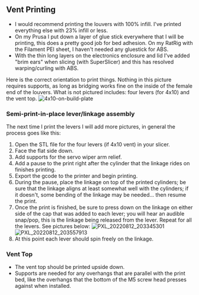 ## Vent Printing

- I would recommend printing the louvers with 100% infill. I've printed everything else with 23% infill or less.
- On my Prusa I put down a layer of glue stick everywhere that I will be printing, this does a pretty good job for bed adhesion. On my RatRig with the Filament PEI sheet, I haven't needed any gluestick for ABS.
- With the thin long layers on the electronics enclosure and lid I've added "brim ears" when slicing (with SuperSlicer) and this has resolved warping/curling with ABS.

Here is the correct orientation to print things. Nothing in this picture requires supports, as long as bridging works fine on the inside of the female end of the louvers. What is not pictured includes: four levers (for 4x10) and the vent top.
![4x10-on-build-plate](https://user-images.githubusercontent.com/4724577/184463112-e18aceac-d279-469a-ad77-89d0d91e50bf.jpg)

### Semi-print-in-place lever/linkage assembly

The next time I print the levers I will add more pictures, in general the process goes like this:
1. Open the STL file for the four levers (if 4x10 vent) in your slicer.
2. Face the flat side down.
3. Add supports for the servo wiper arm relief.
4. Add a pause to the print right after the cylinder that the linkage rides on finishes printing.
5. Export the gcode to the printer and begin printing.
6. During the pause, place the linkage on top of the printed cylinders; be sure that the linkage aligns at least somewhat well with the cylinders; if it doesn't, some bending of the linkage may be needed... then resume the print. 
7. Once the print is finished, be sure to press down on the linkage on either side of the cap that was added to each lever; you will hear an audible snap/pop, this is the linkage being released from the lever. Repeat for all the levers. See pictures below:
![PXL_20220812_203345301](https://user-images.githubusercontent.com/4724577/184463430-79111150-4b26-4e60-8fb8-e5c4ca5b48d1.jpg)
![PXL_20220812_203557913](https://user-images.githubusercontent.com/4724577/184463431-fc98c2f6-2acf-437e-8567-8cfb148f5f4b.jpg)
8. At this point each lever should spin freely on the linkage.

### Vent Top
- The vent top should be printed upside down.
- Supports are needed for any overhangs that are parallel with the print bed, like the overhangs that the bottom of the M5 screw head presses against when installed.
